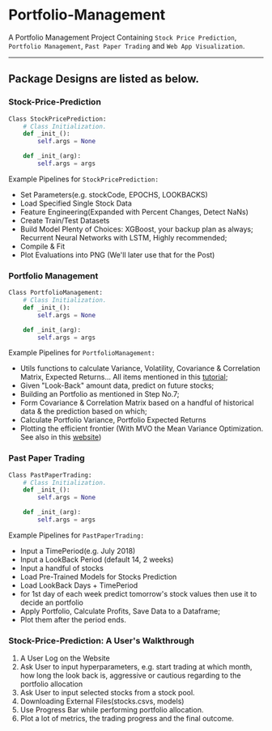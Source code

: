 # Portfolio-Management

A Portfolio Management Project Containing `Stock Price Prediction`, `Portfolio Management`, `Past Paper Trading` and `Web App Visualization`.

---

## Package Designs are listed as below.

### Stock-Price-Prediction

```Python
Class StockPricePrediction:
    # Class Initialization.
    def _init_():
        self.args = None

    def _init_(arg):
        self.args = args

```
Example Pipelines for `StockPricePrediction:`
- Set Parameters(e.g. stockCode, EPOCHS, LOOKBACKS)
- Load Specified Single Stock Data
- Feature Engineering(Expanded with Percent Changes, Detect NaNs)
- Create Train/Test Datasets
- Build Model
  Plenty of Choices:
  XGBoost, your backup plan as always;
  Recurrent Neural Networks with LSTM, Highly recommended;
- Compile & Fit
- Plot Evaluations into PNG (We'll later use that for the Post)

### Portfolio Management
```Python
Class PortfolioManagement:
    # Class Initialization.
    def _init_():
        self.args = None

    def _init_(arg):
        self.args = args

```
Example Pipelines for `PortfolioManagement:`
- Utils functions to calculate Variance, Volatility, Covariance & Correlation Matrix, Expected Returns... All items mentioned in this [tutorial](https://www.machinelearningplus.com/machine-learning/portfolio-optimization-python-example/#optimal-risky-portfolio);
- Given "Look-Back" amount data, predict on future stocks;
- Building an Portfolio as mentioned in Step No.7;
- Form Covariance & Correlation Matrix based on a handful of historical data & the prediction based on which;
- Calculate Portfolio Variance, Portfolio Expected Returns
- Plotting the efficient frontier
(With MVO the Mean Variance Optimization. See also in this [website](https://www.effisols.com/basics/))


### Past Paper Trading
```Python
Class PastPaperTrading:
    # Class Initialization.
    def _init_():
        self.args = None

    def _init_(arg):
        self.args = args

```

Example Pipelines for `PastPaperTrading:`
- Input a TimePeriod(e.g. July 2018)
- Input a LookBack Period (default 14, 2 weeks)
- Input a handful of stocks
- Load Pre-Trained Models for Stocks Prediction
- Load LookBack Days + TimePeriod
- for 1st day of each week predict tomorrow's stock values then use it to decide an portfolio
- Apply Portfolio, Calculate Profits, Save Data to a Dataframe;
- Plot them after the period ends.

### Stock-Price-Prediction: A User's Walkthrough
1. A User Log on the Website
2. Ask User to input hyperparameters, e.g. start trading at which month, how long the look back is, aggressive or cautious regarding to the portfolio allocation
3. Ask User to input selected stocks from a stock pool.
4. Downloading External Files(stocks.csvs, models)
5. Use Progress Bar while performing portfolio allocation.
6. Plot a lot of metrics, the trading progress and the final outcome.
